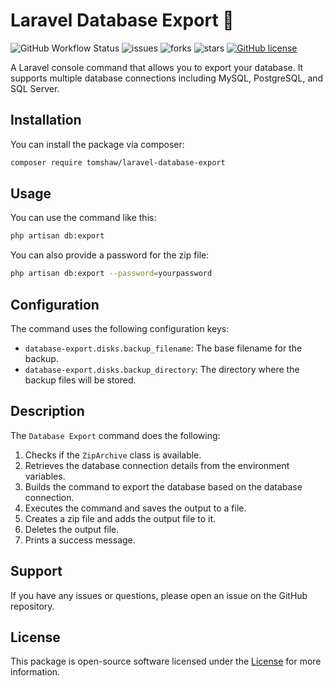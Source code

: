 # Laravel Database Export 💾

![GitHub Workflow Status](https://img.shields.io/github/actions/workflow/status/tomshaw/laravel-database-export/run-tests.yml?branch=master&style=flat-square&label=tests)
![issues](https://img.shields.io/github/issues/tomshaw/laravel-database-export?style=flat&logo=appveyor)
![forks](https://img.shields.io/github/forks/tomshaw/laravel-database-export?style=flat&logo=appveyor)
![stars](https://img.shields.io/github/stars/tomshaw/laravel-database-export?style=flat&logo=appveyor)
[![GitHub license](https://img.shields.io/github/license/tomshaw/laravel-database-export)](https://github.com/tomshaw/laravel-database-export/blob/master/LICENSE)

A Laravel console command that allows you to export your database. It supports multiple database connections including MySQL, PostgreSQL, and SQL Server.

## Installation

You can install the package via composer:

```bash
composer require tomshaw/laravel-database-export
```

## Usage

You can use the command like this:

```bash
php artisan db:export
```

You can also provide a password for the zip file:

```bash
php artisan db:export --password=yourpassword
```

## Configuration

The command uses the following configuration keys:

- `database-export.disks.backup_filename`: The base filename for the backup.
- `database-export.disks.backup_directory`: The directory where the backup files will be stored.

## Description

The `Database Export` command does the following:

1. Checks if the `ZipArchive` class is available.
2. Retrieves the database connection details from the environment variables.
3. Builds the command to export the database based on the database connection.
4. Executes the command and saves the output to a file.
5. Creates a zip file and adds the output file to it.
6. Deletes the output file.
7. Prints a success message.

## Support

If you have any issues or questions, please open an issue on the GitHub repository.

## License

This package is open-source software licensed under the [License](LICENSE) for more information.
